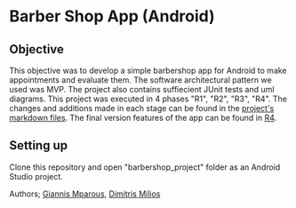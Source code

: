 # Barber Shop App (Android)

## Objective
This objective was to develop a simple barbershop app for Android to make appointments and evaluate them. The software architectural pattern we used was MVP. The project also contains suffiecient JUnit tests and uml diagrams. This project was executed in 4 phases "R1", "R2", "R3", "R4". The changes and additions made in each stage can be found in the [project's markdown files](https://github.com/giannismparous/barbershop_app/tree/main/barbershop_project/docs/markdown). The final version features of the app can be found in [R4](https://github.com/giannismparous/barbershop_app/blob/main/barbershop_project/docs/markdown/R4.md).

## Setting up
Clone this repository and open "barbershop_project" folder as an Android Studio project.

Authors; [Giannis Mparous](https://github.com/giannismparous "Giannis Mparous"), [Dimitris Milios](https://github.com/DimMil24 "Dimitris Milios")
